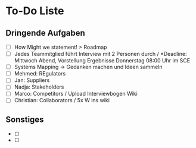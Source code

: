 # To-Do Liste

## Dringende Aufgaben
- [ ] How Might we statement! > Roadmap
- [ ] Jedes Teammitglied führt Interview mit 2 Personen durch / *Deadline: Mittwoch Abend, Vorstellung Ergebnisse Donnerstag 08:00 Uhr im SCE
- [ ] Systems Mapping -> Gedanken machen und Ideen sammeln
- [ ] Mehmed: REgulators
- [ ] Jan: Suppliers
- [ ] Nadja: Stakeholders
- [ ] Marco: Competitors / Upload Interviewbogen Wiki
- [ ] Christian: Collaborators / 5x W ins wiki

## Sonstiges
- [ ] 
- [ ] 
